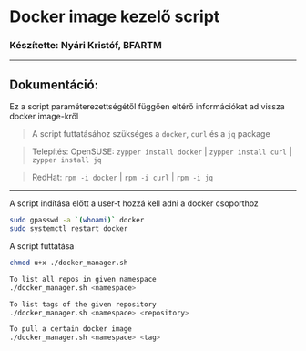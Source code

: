 # Docker image kezelő script
### Készítette: Nyári Kristóf, BFARTM
---
## Dokumentáció:
Ez a script paraméterezettségétől függően eltérő információkat ad vissza docker image-kről
> A script futtatásához szükséges a `docker`, `curl` és a `jq` package

> Telepítés: OpenSUSE: `zypper install docker` | `zypper install curl` | `zypper install jq`

> RedHat: `rpm -i docker` | `rpm -i curl` | `rpm -i jq`


---
A script indítása előtt a user-t hozzá kell adni a docker csoporthoz
```bash
sudo gpasswd -a `(whoami)` docker
sudo systemctl restart docker
```
A script futtatása
```bash
chmod u+x ./docker_manager.sh

To list all repos in given namespace
./docker_manager.sh <namespace>

To list tags of the given repository
./docker_manager.sh <namespace> <repository>

To pull a certain docker image
./docker_manager.sh <namespace> <tag>
```